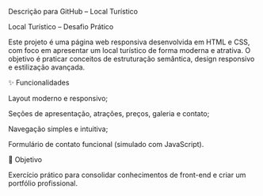 Descrição para GitHub – Local Turístico

Local Turístico – Desafio Prático

Este projeto é uma página web responsiva desenvolvida em HTML e CSS, com foco em apresentar um local turístico de forma moderna e atrativa.
O objetivo é praticar conceitos de estruturação semântica, design responsivo e estilização avançada.

✨ Funcionalidades

Layout moderno e responsivo;

Seções de apresentação, atrações, preços, galeria e contato;

Navegação simples e intuitiva;

Formulário de contato funcional (simulado com JavaScript).

🎯 Objetivo

Exercício prático para consolidar conhecimentos de front-end e criar um portfólio profissional.
